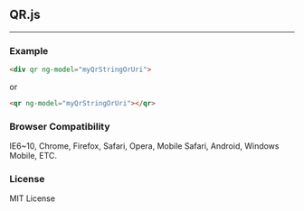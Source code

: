 ## QR.js
---

### Example
```html
<div qr ng-model="myQrStringOrUri">
```
or 
```html
<qr ng-model="myQrStringOrUri"></qr>
```

### Browser Compatibility
IE6~10, Chrome, Firefox, Safari, Opera, Mobile Safari, Android, Windows Mobile, ETC.

### License
MIT License